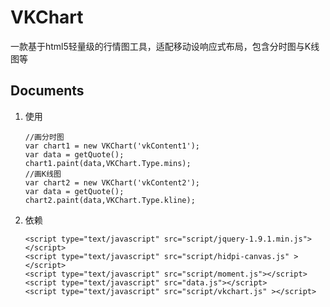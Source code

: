 # **VKChart**

一款基于html5轻量级的行情图工具，适配移动设响应式布局，包含分时图与K线图等

## Documents

 1. 使用

		//画分时图
		var chart1 = new VKChart('vkContent1');
		var data = getQuote();
		chart1.paint(data,VKChart.Type.mins);
		//画K线图
		var chart2 = new VKChart('vkContent2');
		var data = getQuote();
		chart2.paint(data,VKChart.Type.kline);

 2. 依赖

		<script type="text/javascript" src="script/jquery-1.9.1.min.js"></script>
		<script type="text/javascript" src="script/hidpi-canvas.js" ></script>
		<script type="text/javascript" src="script/moment.js"></script>
		<script type="text/javascript" src="data.js"></script>
		<script type="text/javascript" src="script/vkchart.js" ></script>
